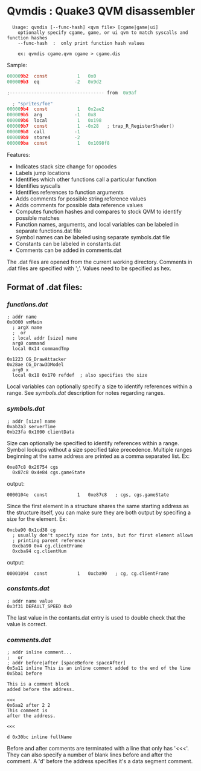 # Qvmdis : Quake3 QVM disassembler

```
  Usage: qvmdis [--func-hash] <qvm file> [cgame|game|ui]
    optionally specify cgame, game, or ui qvm to match syscalls and function hashes
    --func-hash  :  only print function hash values

    ex: qvmdis cgame.qvm cgame > cgame.dis
```

Sample:

```c
000009b2  const           1   0x0
000009b3  eq             -2   0x9d2

;----------------------------------- from  0x9af

  ; "sprites/foe"
000009b4  const           1   0x2ae2
000009b5  arg            -1   0x8
000009b6  local           1   0x198
000009b7  const           1  -0x28   ; trap_R_RegisterShader()
000009b8  call           -1
000009b9  store4         -2
000009ba  const           1   0x1098f8
```

Features:

* Indicates stack size change for opcodes
* Labels jump locations
* Identifies which other functions call a particular function
* Identifies syscalls
* Identifies references to function arguments
* Adds comments for possible string reference values
* Adds comments for possible data reference values
* Computes function hashes and compares to stock QVM to identify possible
matches
* Function names, arguments, and local variables can be labeled in separate
functions.dat file
* Symbol names can be labeled using separate symbols.dat file
* Constants can be labeled in constants.dat
* Comments can be added in comments.dat

The .dat files are opened from the current working directory.  Comments in
.dat files are specified with ';'.  Values need to be specified as hex.

## Format of .dat files:

### *functions.dat* ###

    ; addr name
    0x0000 vmMain
      ; argX name
      ;  or
      ; local addr [size] name
      arg0 command
      local 0x14 commandTmp

    0x1223 CG_DrawAttacker
    0x28ae CG_Draw3DModel
      arg0 x
      local 0x18 0x170 refdef  ; also specifies the size

Local variables can optionally specify a size to identify references within a
range.  See *symbols.dat* description for notes regarding ranges.

### *symbols.dat* ###

    ; addr [size] name
    0xab2a3 serverTime
    0xb23fa 0x1000 clientData

Size can optionally be specified to identify references within a range.
Symbol lookups without a size specified take precedence.  Multiple ranges
beginning at the same address are printed as a comma separated list.  Ex:

    0xe87c8 0x26754 cgs
      0x87c8 0x4e84 cgs.gameState

output:

```0000104e  const           1   0xe87c8   ; cgs, cgs.gameState```

Since the first element in a structure shares the same starting address as the
structure itself, you can make sure they are both output by specifing a size
for the element.  Ex:

    0xcba90 0x1cd38 cg
      ; usually don't specify size for ints, but for first element allows
      ; printing parent reference
      0xcba90 0x4 cg.clientFrame
      0xcba94 cg.clientNum

output:

```00001094  const           1   0xcba90   ; cg, cg.clientFrame```

### *constants.dat* ###

    ; addr name value
    0x3f31 DEFAULT_SPEED 0x0

The last value in the contants.dat entry is used to double check that the value
is correct.

### *comments.dat* ###

    ; addr inline comment...
    ;   or
    ; addr before|after [spaceBefore spaceAfter]
    0x5a11 inline This is an inline comment added to the end of the line
    0x5ba1 before

    This is a comment block
    added before the address.

    <<<
    0x6aa2 after 2 2
    This comment is
    after the address.

    <<<

    d 0x30bc inline fullName

Before and after comments are terminated with a line that only has '<<<'.
They can also specify a number of blank lines before and after the comment.
A 'd' before the address specifies it's a data segment comment.
